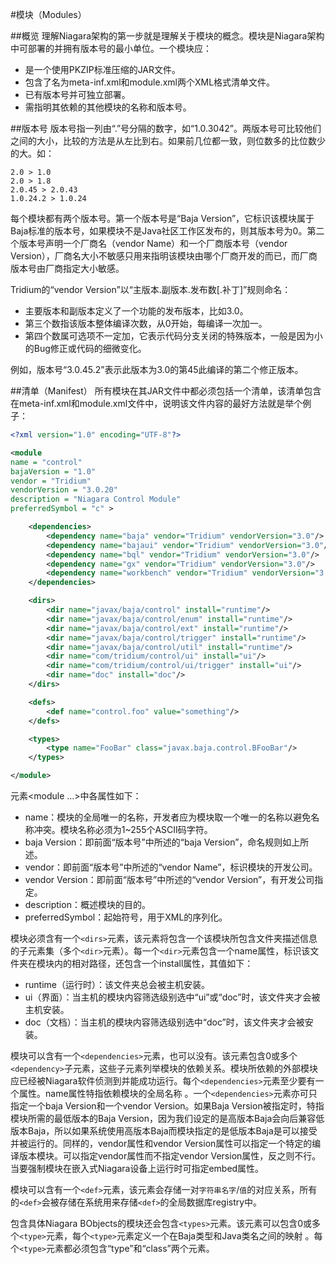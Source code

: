 ﻿#模块（Modules）

##概览
理解Niagara架构的第一步就是理解关于模块的概念。模块是Niagara架构中可部署的并拥有版本号的最小单位。一个模块应：
* 是一个使用PKZIP标准压缩的JAR文件。
* 包含了名为meta-inf.xml和module.xml两个XML格式清单文件。
* 已有版本号并可独立部署。
* 需指明其依赖的其他模块的名称和版本号。

##版本号
版本号指一列由“.”号分隔的数字，如“1.0.3042”。两版本号可比较他们之间的大小，比较的方法是从左比到右。如果前几位都一致，则位数多的比位数少的大。如：

	2.0 > 1.0
	2.0 > 1.8
	2.0.45 > 2.0.43
	1.0.24.2 > 1.0.24

每个模块都有两个版本号。第一个版本号是“Baja Version”，它标识该模块属于Baja标准的版本号，如果模块不是Java社区工作区发布的，则其版本号为0。第二个版本号声明一个厂商名（vendor Name）和一个厂商版本号（vendor Version），厂商名大小不敏感只用来指明该模块由哪个厂商开发的而已，而厂商版本号由厂商指定大小敏感。

Tridium的“vendor Version”以“主版本.副版本.发布数[.补丁]”规则命名：
* 主要版本和副版本定义了一个功能的发布版本，比如3.0。
* 第三个数指该版本整体编译次数，从0开始，每编译一次加一。
* 第四个数属可选项不一定加，它表示代码分支关闭的特殊版本，一般是因为小的Bug修正或代码的细微变化。

例如，版本号“3.0.45.2”表示此版本为3.0的第45此编译的第二个修正版本。

##清单（Manifest）
所有模块在其JAR文件中都必须包括一个清单，该清单包含在meta-inf.xml和module.xml文件中，说明该文件内容的最好方法就是举个例子：

``` xml
<?xml version="1.0" encoding="UTF-8"?> 

<module 
name = "control" 
bajaVersion = "1.0" 
vendor = "Tridium" 
vendorVersion = "3.0.20" 
description = "Niagara Control Module" 
preferredSymbol = "c" > 

	<dependencies> 
		<dependency name="baja" vendor="Tridium" vendorVersion="3.0"/> 
		<dependency name="bajaui" vendor="Tridium" vendorVersion="3.0"/> 
		<dependency name="bql" vendor="Tridium" vendorVersion="3.0"/> 
		<dependency name="gx" vendor="Tridium" vendorVersion="3.0"/> 
		<dependency name="workbench" vendor="Tridium" vendorVersion="3.0"/>
	</dependencies> 

	<dirs>
		<dir name="javax/baja/control" install="runtime"/> 
		<dir name="javax/baja/control/enum" install="runtime"/> 
		<dir name="javax/baja/control/ext" install="runtime"/> 
		<dir name="javax/baja/control/trigger" install="runtime"/> 
		<dir name="javax/baja/control/util" install="runtime"/> 
		<dir name="com/tridium/control/ui" install="ui"/> 
		<dir name="com/tridium/control/ui/trigger" install="ui"/> 
		<dir name="doc" install="doc"/> 
	</dirs> 

	<defs> 
		<def name="control.foo" value="something"/> 
	</defs> 

	<types> 
		<type name="FooBar" class="javax.baja.control.BFooBar"/> 
	</types> 

</module>

```

元素<module …>中各属性如下：
* name：模块的全局唯一的名称，开发者应为模块取一个唯一的名称以避免名称冲突。模块名称必须为1~255个ASCII码字符。
* baja Version：即前面“版本号”中所述的“baja Version”，命名规则如上所述。
* vendor：即前面“版本号”中所述的“vendor Name”，标识模块的开发公司。
* vendor Version：即前面“版本号”中所述的“vendor Version”，有开发公司指定。
* description：概述模块的目的。
* preferredSymbol：起始符号，用于XML的序列化。 

模块必须含有一个`<dirs>`元素，该元素将包含一个该模块所包含文件夹描述信息的子元素集（多个`<dir>`元素）。每一个`<dir>`元素包含一个name属性，标识该文件夹在模块内的相对路径，还包含一个install属性，其值如下：
* runtime（运行时）：该文件夹总会被主机安装。
* ui（界面）：当主机的模块内容筛选级别选中“ui”或“doc”时，该文件夹才会被主机安装。
* doc（文档）：当主机的模块内容筛选级别选中“doc”时，该文件夹才会被安装。

模块可以含有一个`<dependencies>`元素，也可以没有。该元素包含0或多个`<dependency>`子元素，这些子元素列举模块的依赖关系。模块所依赖的外部模块应已经被Niagara软件侦测到并能成功运行。每个`<dependencies>`元素至少要有一个属性。name属性特指依赖模块的全局名称 。一个`<dependencies>`元素亦可只指定一个baja Version和一个vendor Version。如果Baja Version被指定时，特指模块所需的最低版本的Baja Version，因为我们设定的是高版本Baja会向后兼容低版本Baja，所以如果系统使用高版本Baja而模块指定的是低版本Baja是可以接受并被运行的。同样的，vendor属性和vendor Version属性可以指定一个特定的编译版本模块。可以指定vendor属性而不指定vendor Version属性，反之则不行。当要强制模块在嵌入式Niagara设备上运行时可指定embed属性。

模块可以含有一个`<def>`元素，该元素会存储一对`字符串名字`/`值`的对应关系，所有的`<def>`会被存储在系统用来存储`<def>`的全局数据库registry中。

包含具体Niagara BObjects的模块还会包含`<types>`元素。该元素可以包含0或多个`<type>`元素，每个`<type>`元素定义一个在Baja类型和Java类名之间的映射 。每个`<type>`元素都必须包含“type”和“class”两个元素。

